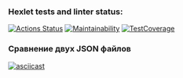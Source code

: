 ### Hexlet tests and linter status:
[![Actions Status](https://github.com/fedorovaea18/java-project-71/actions/workflows/hexlet-check.yml/badge.svg)](https://github.com/fedorovaea18/java-project-71/actions)
[![Maintainability](https://api.codeclimate.com/v1/badges/799baa6542d6f91f7791/maintainability)](https://codeclimate.com/github/fedorovaea18/java-project-71/maintainability)
[![TestCoverage](https://api.codeclimate.com/v1/badges/799baa6542d6f91f7791/test_coverage)](https://codeclimate.com/github/fedorovaea18/java-project-71/test_coverage)

### Сравнение двух JSON файлов
[![asciicast](https://asciinema.org/a/aWUOS8Ir5IL3WbCNW0cs03aXs.svg)](https://asciinema.org/a/aWUOS8Ir5IL3WbCNW0cs03aXs)
